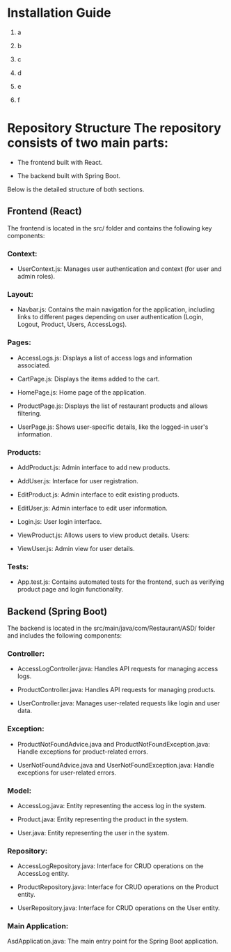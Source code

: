 # Installation Guide
1. a

2. b

3. c

4. d

5. e

6. f

# Repository Structure The repository consists of two main parts: 
- The frontend built with React.
  
- The backend built with Spring Boot.

Below is the detailed structure of both sections.


## Frontend (React) 

The frontend is located in the src/ folder and contains the following key components:

### Context:

- UserContext.js: Manages user authentication and context (for user and admin roles). 

### Layout:

- Navbar.js: Contains the main navigation for the application, including links to different pages depending on user authentication (Login, Logout, Product, Users, AccessLogs).

### Pages:

- AccessLogs.js: Displays a list of access logs and information associated.

- CartPage.js: Displays the items added to the cart. 

- HomePage.js: Home page of the application.

- ProductPage.js: Displays the list of restaurant products and allows filtering. 

- UserPage.js: Shows user-specific details, like the logged-in user's information.

### Products:

- AddProduct.js: Admin interface to add new products.

- AddUser.js: Interface for user registration.

- EditProduct.js: Admin interface to edit existing products. 

- EditUser.js: Admin interface to edit user information.

- Login.js: User login interface. 

- ViewProduct.js: Allows users to view product details. Users:

- ViewUser.js: Admin view for user details. 

### Tests:

- App.test.js: Contains automated tests for the frontend, such as verifying product page and login functionality.


## Backend (Spring Boot) 

The backend is located in the src/main/java/com/Restaurant/ASD/ folder and includes the following components:

### Controller:
- AccessLogController.java: Handles API requests for managing access logs.

- ProductController.java: Handles API requests for managing products.
  
- UserController.java: Manages user-related requests like login and user data.

### Exception:

- ProductNotFoundAdvice.java and ProductNotFoundException.java: Handle exceptions for product-related errors.

- UserNotFoundAdvice.java and UserNotFoundException.java: Handle exceptions for user-related errors.

### Model:
- AccessLog.java: Entity representing the access log in the system.

- Product.java: Entity representing the product in the system.

- User.java: Entity representing the user in the system.

### Repository:
- AccessLogRepository.java: Interface for CRUD operations on the AccessLog entity.

- ProductRepository.java: Interface for CRUD operations on the Product entity.

- UserRepository.java: Interface for CRUD operations on the User entity.

### Main Application:

AsdApplication.java: The main entry point for the Spring Boot application.
